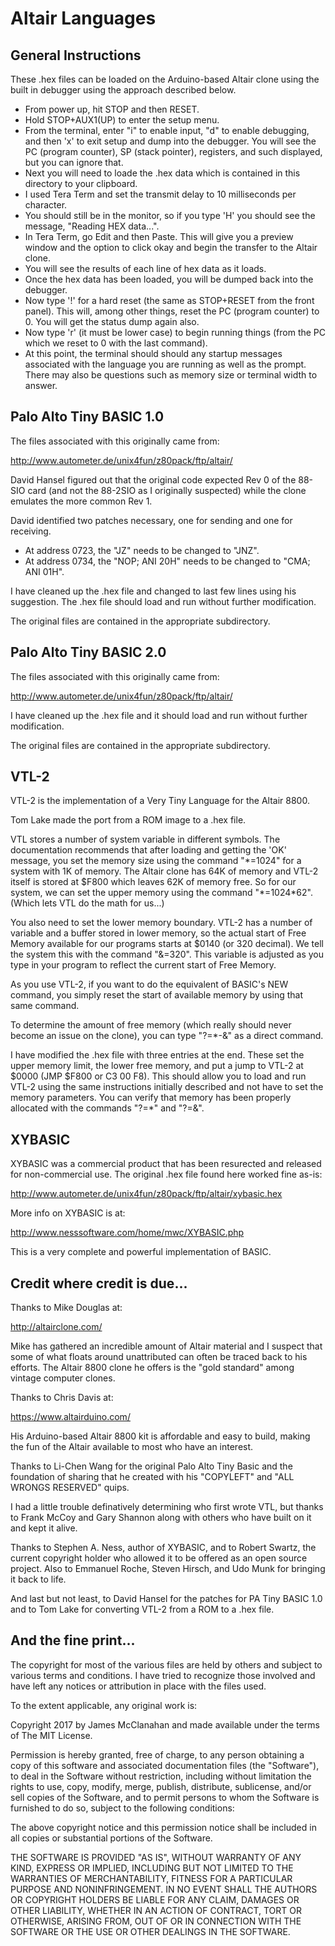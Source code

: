 # Altair Languages

## General Instructions

These .hex files can be loaded on the Arduino-based Altair clone using the built in debugger using the approach described below.

* From power up, hit STOP and then RESET.
* Hold STOP+AUX1(UP) to enter the setup menu.
* From the terminal, enter "i" to enable input, "d" to enable debugging, and then 'x' to exit setup and dump into the debugger. You will see the PC (program counter), SP (stack pointer), registers, and such displayed, but you can ignore that.
* Next you will need to loade the .hex data which is contained in this directory to your clipboard.
* I used Tera Term and set the transmit delay to 10 milliseconds per character.
* You should still be in the monitor, so if you type 'H' you should see the message, "Reading HEX data...".
* In Tera Term, go Edit and then Paste. This will give you a preview window and the option to click okay and begin the transfer to the Altair clone.
* You will see the results of each line of hex data as it loads.
* Once the hex data has been loaded, you will be dumped back into the debugger.
* Now type '!' for a hard reset (the same as STOP+RESET from the front panel). This will, among other things, reset the PC (program counter) to 0. You will get the status dump again also.
* Now type 'r' (it must be lower case) to begin running things (from the PC which we reset to 0 with the last command).
* At this point, the terminal should should any startup messages associated with the language you are running as well as the prompt. There may also be questions such as memory size or terminal width to answer.

## Palo Alto Tiny BASIC 1.0

The files associated with this originally came from:

http://www.autometer.de/unix4fun/z80pack/ftp/altair/

David Hansel figured out that the original code expected Rev 0 of the 88-SIO card (and not the 88-2SIO as I originally suspected) while the clone emulates the more common Rev 1.

David identified two patches necessary, one for sending and one for receiving.
* At address 0723, the "JZ" needs to be changed to "JNZ".
* At address 0734, the "NOP; ANI 20H" needs to be changed to "CMA; ANI 01H".

I have cleaned up the .hex file and changed to last few lines using his suggestion. The .hex file should load and run without further modification.

The original files are contained in the appropriate subdirectory.

## Palo Alto Tiny BASIC 2.0

The files associated with this originally came from:

http://www.autometer.de/unix4fun/z80pack/ftp/altair/

I have cleaned up the .hex file and it should load and run without further modification.

The original files are contained in the appropriate subdirectory.

## VTL-2

VTL-2 is the implementation of a Very Tiny Language for the Altair 8800.

Tom Lake made the port from a ROM image to a .hex file.

VTL stores a number of system variable in different symbols. The documentation recommends that after loading and getting the 'OK' message, you set the memory size using the command "\*=1024" for a system with 1K of memory. The Altair clone has 64K of memory and VTL-2 itself is stored at $F800 which leaves 62K of memory free. So for our system, we can set the upper memory using the command "\*=1024\*62". (Which lets VTL do the math for us...)

You also need to set the lower memory boundary. VTL-2 has a number of variable and a buffer stored in lower memory, so the actual start of Free Memory available for our programs starts at $0140 (or 320 decimal). We tell the system this with the command "&=320". This variable is adjusted as you type in your program to reflect the current start of Free Memory.

As you use VTL-2, if you want to do the equivalent of BASIC's NEW command, you simply reset the start of available memory by using that same command.

To determine the amount of free memory (which really should never become an issue on the clone), you can type "?=\*-&" as a direct command.

I have modified the .hex file with three entries at the end. These set the upper memory limit, the lower free memory, and put a jump to VTL-2 at $0000 (JMP $F800 or C3 00 F8). This should allow you to load and run VTL-2 using the same instructions initially described and not have to set the memory parameters. You can verify that memory has been properly allocated with the commands "?=\*" and "?=&".

## XYBASIC

XYBASIC was a commercial product that has been resurected and released for non-commercial use. The original .hex file found here worked fine as-is:

http://www.autometer.de/unix4fun/z80pack/ftp/altair/xybasic.hex

More info on XYBASIC is at:

http://www.nesssoftware.com/home/mwc/XYBASIC.php

This is a very complete and powerful implementation of BASIC.

## Credit where credit is due...

Thanks to Mike Douglas at:

http://altairclone.com/

Mike has gathered an incredible amount of Altair material and I suspect that some of what floats around unattributed can often be traced back to his efforts. The Altair 8800 clone he offers is the "gold standard" among vintage computer clones.

Thanks to Chris Davis at:

https://www.altairduino.com/

His Arduino-based Altair 8800 kit is affordable and easy to build, making the fun of the Altair available to most who have an interest.

Thanks to Li-Chen Wang for the original Palo Alto Tiny Basic and the foundation of sharing that he created with his "COPYLEFT" and "ALL WRONGS RESERVED" quips.

I had a little trouble definatively determining who first wrote VTL, but thanks to Frank McCoy and Gary Shannon along with others who have built on it and kept it alive.

Thanks to Stephen A. Ness, author of XYBASIC, and to Robert Swartz, the current copyright holder who allowed it to be offered as an open source project. Also to Emmanuel Roche, Steven Hirsch, and Udo Munk for bringing it back to life.

And last but not least, to David Hansel for the patches for PA Tiny BASIC 1.0 and to Tom Lake for converting VTL-2 from a ROM to a .hex file.

## And the fine print...

The copyright for most of the various files are held by others and subject to various terms and conditions. I have tried to recognize those involved and have left any notices or attribution in place with the files used.

To the extent applicable, any original work is:

Copyright 2017 by James McClanahan and made available under the terms of The MIT License.

Permission is hereby granted, free of charge, to any person obtaining a copy of this software and associated documentation files (the "Software"), to deal in the Software without restriction, including without limitation the rights to use, copy, modify, merge, publish, distribute, sublicense, and/or sell copies of the Software, and to permit persons to whom the Software is furnished to do so, subject to the following conditions:

The above copyright notice and this permission notice shall be included in all copies or substantial portions of the Software.

THE SOFTWARE IS PROVIDED "AS IS", WITHOUT WARRANTY OF ANY KIND, EXPRESS OR IMPLIED, INCLUDING BUT NOT LIMITED TO THE WARRANTIES OF MERCHANTABILITY, FITNESS FOR A PARTICULAR PURPOSE AND NONINFRINGEMENT. IN NO EVENT SHALL THE AUTHORS OR COPYRIGHT HOLDERS BE LIABLE FOR ANY CLAIM, DAMAGES OR OTHER LIABILITY, WHETHER IN AN ACTION OF CONTRACT, TORT OR OTHERWISE, ARISING FROM, OUT OF OR IN CONNECTION WITH THE SOFTWARE OR THE USE OR OTHER DEALINGS IN THE SOFTWARE.
